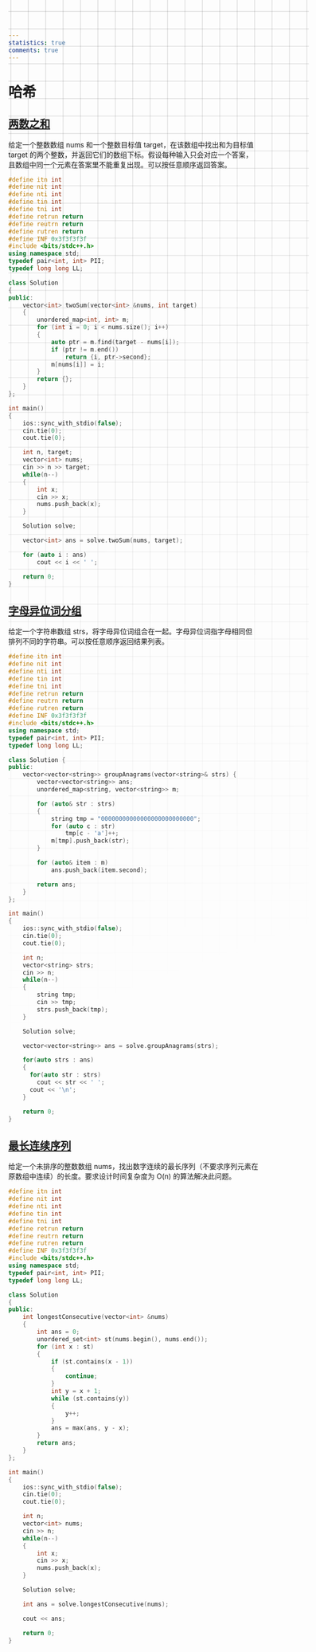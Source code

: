 ```yaml
---
statistics: true
comments: true
---
```


<style>
body {
  position: relative; /* 确保 body 元素的 position 属性为非静态值 */
}

body::before {
  --size: 35px; /* 调整网格单元大小 */
  --line: color-mix(in hsl, canvasText, transparent 80%); /* 调整线条透明度 */
  content: '';
  height: 100vh;
  width: 100%;
  position: absolute; /* 修改为 absolute 以使其随页面滚动 */
  background: linear-gradient(
        90deg,
        var(--line) 1px,
        transparent 1px var(--size)
      )
      50% 50% / var(--size) var(--size),
    linear-gradient(var(--line) 1px, transparent 1px var(--size)) 50% 50% /
      var(--size) var(--size);
  -webkit-mask: linear-gradient(-20deg, transparent 50%, white);
          mask: linear-gradient(-20deg, transparent 50%, white);
  top: 0;
  transform-style: flat;
  pointer-events: none;
  z-index: -1;
}

@media (max-width: 768px) {
  body::before {
    display: none; /* 在手机端隐藏网格效果 */
  }
}
</style>

# 哈希

## [两数之和](https://leetcode.cn/problems/two-sum/?envType=study-plan-v2&envId=top-100-liked)

给定一个整数数组 nums 和一个整数目标值 target，在该数组中找出和为目标值 target 的两个整数，并返回它们的数组下标。假设每种输入只会对应一个答案，且数组中同一个元素在答案里不能重复出现。可以按任意顺序返回答案。

```C++
#define itn int
#define nit int
#define nti int
#define tin int
#define tni int
#define retrun return
#define reutrn return
#define rutren return
#define INF 0x3f3f3f3f
#include <bits/stdc++.h>
using namespace std;
typedef pair<int, int> PII;
typedef long long LL;

class Solution
{
public:
    vector<int> twoSum(vector<int> &nums, int target)
    {
        unordered_map<int, int> m;
        for (int i = 0; i < nums.size(); i++)
        {
            auto ptr = m.find(target - nums[i]);
            if (ptr != m.end())
                return {i, ptr->second};
            m[nums[i]] = i;
        }
        return {};
    }
};

int main()
{
    ios::sync_with_stdio(false);
    cin.tie(0);
    cout.tie(0);

    int n, target;
    vector<int> nums;
    cin >> n >> target;
    while(n--)
    {
        int x;
        cin >> x;
        nums.push_back(x);
    }

    Solution solve;

    vector<int> ans = solve.twoSum(nums, target);

    for (auto i : ans)
        cout << i << ' ';

    return 0;
}
```

## [字母异位词分组](https://leetcode.cn/problems/group-anagrams/description/?envType=study-plan-v2&envId=top-100-liked)

给定一个字符串数组 strs，将字母异位词组合在一起。字母异位词指字母相同但排列不同的字符串。可以按任意顺序返回结果列表。

```C++
#define itn int
#define nit int
#define nti int
#define tin int
#define tni int
#define retrun return
#define reutrn return
#define rutren return
#define INF 0x3f3f3f3f
#include <bits/stdc++.h>
using namespace std;
typedef pair<int, int> PII;
typedef long long LL;

class Solution {
public:
    vector<vector<string>> groupAnagrams(vector<string>& strs) {
        vector<vector<string>> ans;
        unordered_map<string, vector<string>> m;

        for (auto& str : strs)
        {
            string tmp = "00000000000000000000000000";
            for (auto c : str)
                tmp[c - 'a']++;
            m[tmp].push_back(str);
        }

        for (auto& item : m)
            ans.push_back(item.second);

        return ans;
    }
};

int main()
{
    ios::sync_with_stdio(false);
    cin.tie(0);
    cout.tie(0);

    int n;
    vector<string> strs;
    cin >> n;
    while(n--)
    {
        string tmp;
        cin >> tmp;
        strs.push_back(tmp);
    }

    Solution solve;

    vector<vector<string>> ans = solve.groupAnagrams(strs);

    for(auto strs : ans)
    {
      for(auto str : strs)
        cout << str << ' ';
      cout << '\n';
    }

    return 0;
}
```

## [最长连续序列](https://leetcode.cn/problems/longest-consecutive-sequence/description/?envType=study-plan-v2&envId=top-100-liked)

给定一个未排序的整数数组 nums，找出数字连续的最长序列（不要求序列元素在原数组中连续）的长度。要求设计时间复杂度为 O(n) 的算法解决此问题。

```C++
#define itn int
#define nit int
#define nti int
#define tin int
#define tni int
#define retrun return
#define reutrn return
#define rutren return
#define INF 0x3f3f3f3f
#include <bits/stdc++.h>
using namespace std;
typedef pair<int, int> PII;
typedef long long LL;

class Solution
{
public:
    int longestConsecutive(vector<int> &nums)
    {
        int ans = 0;
        unordered_set<int> st(nums.begin(), nums.end());
        for (int x : st)
        {
            if (st.contains(x - 1))
            {
                continue;
            }
            int y = x + 1;
            while (st.contains(y))
            {
                y++;
            }
            ans = max(ans, y - x);
        }
        return ans;
    }
};

int main()
{
    ios::sync_with_stdio(false);
    cin.tie(0);
    cout.tie(0);

    int n;
    vector<int> nums;
    cin >> n;
    while(n--)
    {
        int x;
        cin >> x;
        nums.push_back(x);
    }

    Solution solve;

    int ans = solve.longestConsecutive(nums);

    cout << ans;

    return 0;
}
```
